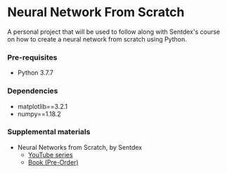 # Neural Network From Scratch

A personal project that will be used to follow along with Sentdex's course on how to create a neural network from scratch using Python.

### Pre-requisites
 - Python 3.7.7

### Dependencies
 - matplotlib==3.2.1
 - numpy==1.18.2
 
### Supplemental materials
 - Neural Networks from Scratch, by Sentdex 
    - [YouTube series](https://www.youtube.com/watch?v=Wo5dMEP_BbI&list=PLQVvvaa0QuDcjD5BAw2DxE6OF2tius3V3)
    - [Book (Pre-Order)](https://nnfs.io/)
